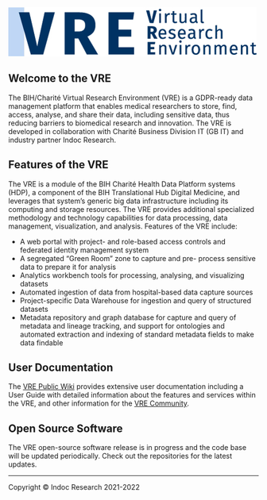 ![alt text](https://github.com/virtualresearchenvironment/Branding/blob/32ccfdb00ccf2324e69f22e8c12e3cdf7a962adf/Logo-with-text/RGB/S/VRE-Logo-with-Text-RGB-S.jpg)
## Welcome to the VRE
The BIH/Charité Virtual Research Environment (VRE) is a GDPR-ready data management platform that enables medical researchers to store, find, access, analyse, and share their data, including sensitive data, thus reducing barriers to biomedical research and innovation.  The VRE is developed in collaboration with Charité Business Division IT (GB IT) and industry partner Indoc Research.


## Features of the VRE
The VRE is a module of the BIH Charité Health Data Platform systems (HDP), a component of the BIH Translational Hub Digital Medicine, and leverages that system’s generic big data infrastructure including its computing and storage resources.  The VRE provides additional specialized methodology and technology capabilities for data processing, data management, visualization, and analysis.  Features of the VRE include:
- A web portal with project- and role-based access controls and federated identity management system
- A segregated “Green Room” zone to capture and pre- process sensitive data to prepare it for analysis
- Analytics workbench tools for processing, analysing, and visualizing datasets
- Automated ingestion of data from hospital-based data capture sources
- Project-specific Data Warehouse for ingestion and query of structured datasets
- Metadata repository and graph database for capture and query of metadata and lineage tracking, and support for ontologies and automated extraction and indexing of standard metadata fields to make data findable

## User Documentation
The [VRE Public Wiki](https://vre.charite.de/xwiki/wiki/vrepublic/view/Main/) provides extensive user documentation including a User Guide with detailed information about the features and services within the VRE, and other information for the [VRE Community](https://vre.charite.de/xwiki/wiki/vrepublic/view/Main/VRE_Community/community_meetings/).


## Open Source Software
The VRE open-source software release is in progress and the code base will be updated periodically.  Check out the repositories for the latest updates. 

---
Copyright © Indoc Research 2021-2022
